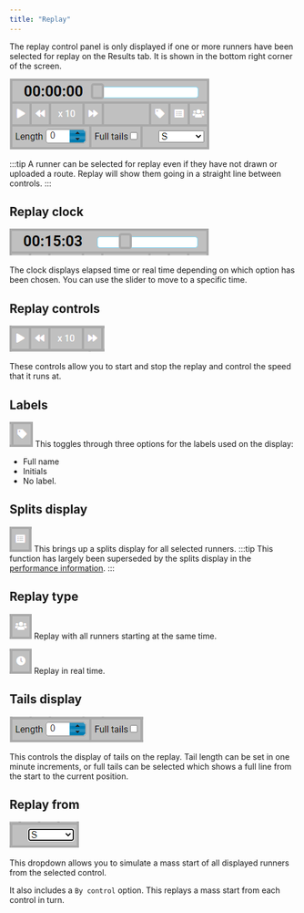 ```yaml
---
title: "Replay"
---
```


The replay control panel is only displayed if one or more runners have been selected for replay on the Results tab. It is shown in the bottom right corner of the screen.

![Replay panel](../img/replay-panel.png)

:::tip
A runner can be selected for replay even if they have not drawn or uploaded a route. Replay will show them going in a straight line between controls.
:::

## Replay clock

![Replay clock](../img/replay-clock.png)

The clock displays elapsed time or real time depending on which option has been chosen. You can use the slider to move to a specific time.

## Replay controls

![Replay controls](../img/replay-controls.png)

These controls allow you to start and stop the replay and control the speed that it runs at.

## Labels

![Replay labels](../img/replay-labels.png)
This toggles through three options for the labels used on the display:

- Full name
- Initials
- No label.

## Splits display

![Replay splits](../img/replay-splits.png)
This brings up a splits display for all selected runners.
:::tip
This function has largely been superseded by the splits display in the [performance information](/docs/user-guide/analysis-options#performance-analysis).
:::

## Replay type

![Replay mass start](../img/replay-mass-start.png)
Replay with all runners starting at the same time.

![Replay real-time](../img/replay-real-time.png)
Replay in real time.

## Tails display

![Replay tails](../img/replay-tails.png)

This controls the display of tails on the replay. Tail length can be set in one minute increments, or full tails can be selected which shows a full line from the start to the current position.

## Replay from

![Replay from](../img/replay-from.png)

This dropdown allows you to simulate a mass start of all displayed runners from the selected control.

It also includes a `By control` option. This replays a mass start from each control in turn.
